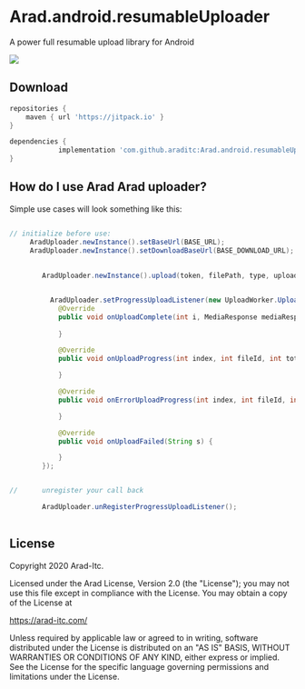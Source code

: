 # Arad.android.resumableUploader

A power full resumable upload library for Android

![](https://i.ibb.co/3mFZdMH/Webp-net-resizeimage-6.png)

Download
--------

```groovy
repositories {
    maven { url 'https://jitpack.io' }
}

dependencies {
	        implementation 'com.github.araditc:Arad.android.resumableUploader:Tag'
}
```

How do I use Arad Arad uploader?
-------------------

Simple use cases will look something like this:

```java

// initialize before use:
     AradUploader.newInstance().setBaseUrl(BASE_URL);
     AradUploader.newInstance().setDownloadBaseUrl(BASE_DOWNLOAD_URL);
	
	
        AradUploader.newInstance().upload(token, filePath, type, uploadId);


          AradUploader.setProgressUploadListener(new UploadWorker.UploadResult() {
            @Override
            public void onUploadComplete(int i, MediaResponse mediaResponse) {
                
            }

            @Override
            public void onUploadProgress(int index, int fileId, int total, int value, int percent) {

            }

            @Override
            public void onErrorUploadProgress(int index, int fileId, int total, int value, int percent) {

            }

            @Override
            public void onUploadFailed(String s) {

            }
        });


//      unregister your call back

        AradUploader.unRegisterProgressUploadListener();
       
```

License
--------

  
  Copyright 2020 Arad-Itc.
 
  Licensed under the Arad License, Version 2.0 (the "License");
  you may not use this file except in compliance with the License.
  You may obtain a copy of the License at
 
  https://arad-itc.com/
 
  Unless required by applicable law or agreed to in writing, software
  distributed under the License is distributed on an "AS IS" BASIS,
  WITHOUT WARRANTIES OR CONDITIONS OF ANY KIND, either express or implied.
  See the License for the specific language governing permissions and
  limitations under the License.


